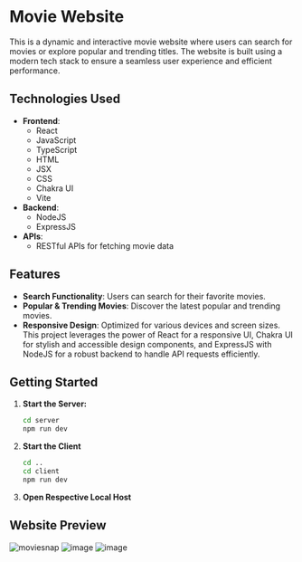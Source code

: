 # Movie Website
This is a dynamic and interactive movie website where users can search for movies or explore popular and trending titles. The website is built using a modern tech stack to ensure a seamless user experience and efficient performance.
## Technologies Used
- **Frontend**:
  - React
  - JavaScript
  - TypeScript
  - HTML
  - JSX
  - CSS
  - Chakra UI
  - Vite
- **Backend**:
  - NodeJS
  - ExpressJS
- **APIs**:
  - RESTful APIs for fetching movie data
## Features
- **Search Functionality**: Users can search for their favorite movies.
- **Popular & Trending Movies**: Discover the latest popular and trending movies.
- **Responsive Design**: Optimized for various devices and screen sizes.
This project leverages the power of React for a responsive UI, Chakra UI for stylish and accessible design components, and ExpressJS with NodeJS for a robust backend to handle API requests efficiently.


## Getting Started

1. **Start the Server:**

   ```bash
   cd server
   npm run dev
2. **Start the Client**

   ```bash
   cd ..
   cd client
   npm run dev
   
3. **Open Respective Local Host**

## Website Preview
![moviesnap](https://github.com/sshrxt/TS-Movie-App/assets/154020906/4dfb5aa7-7c54-4e3c-a2a2-294527cb0682)
![image](https://github.com/sshrxt/TS-Movie-App/assets/154020906/713fd970-a168-4949-a942-851380107bed)
![image](https://github.com/sshrxt/TS-Movie-App/assets/154020906/23124c44-888e-453b-9042-36a22813e29c)

